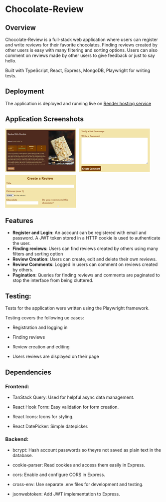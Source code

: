 # Chocolate-Review

## Overview
Chocolate-Review is a full-stack web application where users can register and write reviews for their favorite chocolates.
Finding reviews created by other users is easy with many filtering and sorting options. Users can also comment on reviews made by other users 
to give feedback or just to say hello.

Built with TypeScript, React, Express, MongoDB, Playwright for writing tests.

## Deployment
The application is deployed and running live on [Render hosting service](https://chocolate-review-joakha.onrender.com)

## Application Screenshots
<div style="display: flex; flex-wrap: wrap; gap: 10px;">
  <img src="./pictures/chocolate-1.jpeg" style="max-width:45%"  />
  <img src="./pictures/chocolate-2.jpeg" style="max-width:45%"  />
  <img src="./pictures/chocolate-3.jpeg" style="max-width:45%" />
</div>

## Features
- **Register and Login**: An account can be registered with email and password. A JWT token stored in a HTTP cookie is used to authenticate the user.
- **Finding reviews**: Users can find reviews created by others using many filters and sorting option
- **Review Creation**: Users can create, edit and delete their own reviews.
- **Review Comments**: Logged in users can comment on reviews created by others.
- **Pagination**: Queries for finding reviews and comments are paginated to stop the interface from being cluttered.

## Testing:

Tests for the application were written using the Playwright framework.

Testing covers the following ue cases:

- Registration and logging in

- Finding reviews

- Review creation and editing

- Users reviews are displayed on their page

## Dependencies

### Frontend:

- TanStack Query: Used for helpful async data management.

- React Hook Form: Easy validation for form creation.

- React Icons: Icons for styling.

- React DatePicker: Simple datepicker.

### Backend:

- bcrypt: Hash account passwords so theyre not saved as plain text in the database.

- cookie-parser: Read cookies and access them  easily in Express.

- cors: Enable and configure CORS in Express.

- cross-env: Use separate .env files for development and testing.

- jsonwebtoken: Add JWT implementation to Express.
